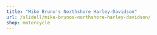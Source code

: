 ```yaml
---
title: "Mike Bruno's Northshore Harley-Davidson"
url: /slidell/mike-brunos-northshore-harley-davidson/
shop: motorcycle
---
```

